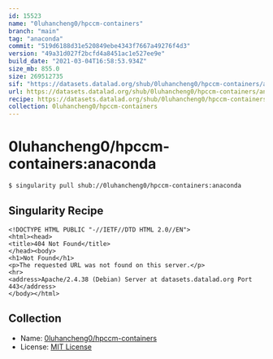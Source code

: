 ```yaml
---
id: 15523
name: "0luhancheng0/hpccm-containers"
branch: "main"
tag: "anaconda"
commit: "519d6188d31e520849ebe4343f7667a49276f4d3"
version: "49a31d027f2bcfd4a8451ac1e527ee9e"
build_date: "2021-03-04T16:58:53.934Z"
size_mb: 855.0
size: 269512735
sif: "https://datasets.datalad.org/shub/0luhancheng0/hpccm-containers/anaconda/2021-03-04-519d6188-49a31d02/49a31d027f2bcfd4a8451ac1e527ee9e.sif"
url: https://datasets.datalad.org/shub/0luhancheng0/hpccm-containers/anaconda/2021-03-04-519d6188-49a31d02/
recipe: https://datasets.datalad.org/shub/0luhancheng0/hpccm-containers/anaconda/2021-03-04-519d6188-49a31d02/Singularity
collection: 0luhancheng0/hpccm-containers
---
```


# 0luhancheng0/hpccm-containers:anaconda

```bash
$ singularity pull shub://0luhancheng0/hpccm-containers:anaconda
```

## Singularity Recipe

```singularity
<!DOCTYPE HTML PUBLIC "-//IETF//DTD HTML 2.0//EN">
<html><head>
<title>404 Not Found</title>
</head><body>
<h1>Not Found</h1>
<p>The requested URL was not found on this server.</p>
<hr>
<address>Apache/2.4.38 (Debian) Server at datasets.datalad.org Port 443</address>
</body></html>
```

## Collection

 - Name: [0luhancheng0/hpccm-containers](https://github.com/0luhancheng0/hpccm-containers)
 - License: [MIT License](https://api.github.com/licenses/mit)

